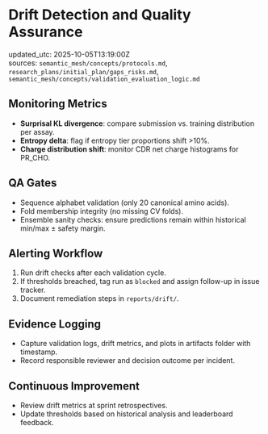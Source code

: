 # Drift Detection and Quality Assurance

updated_utc: 2025-10-05T13:19:00Z  
sources: `semantic_mesh/concepts/protocols.md`, `research_plans/initial_plan/gaps_risks.md`, `semantic_mesh/concepts/validation_evaluation_logic.md`

## Monitoring Metrics
- **Surprisal KL divergence**: compare submission vs. training distribution per assay.
- **Entropy delta**: flag if entropy tier proportions shift >10%.
- **Charge distribution shift**: monitor CDR net charge histograms for PR_CHO.

## QA Gates
- Sequence alphabet validation (only 20 canonical amino acids).
- Fold membership integrity (no missing CV folds).
- Ensemble sanity checks: ensure predictions remain within historical min/max ± safety margin.

## Alerting Workflow
1. Run drift checks after each validation cycle.
2. If thresholds breached, tag run as `blocked` and assign follow-up in issue tracker.
3. Document remediation steps in `reports/drift/`.

## Evidence Logging
- Capture validation logs, drift metrics, and plots in artifacts folder with timestamp.
- Record responsible reviewer and decision outcome per incident.

## Continuous Improvement
- Review drift metrics at sprint retrospectives.
- Update thresholds based on historical analysis and leaderboard feedback.

